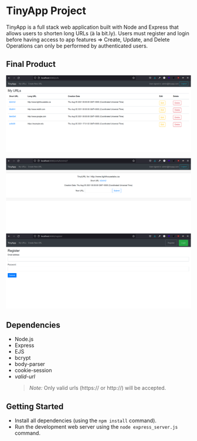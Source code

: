 # TinyApp Project

TinyApp is a full stack web application built with Node and Express that allows users to shorten long URLs (à la bit.ly).
Users must register and login before having access to app features => Create, Update, and Delete Operations can only be performed by authenticated users.

## Final Product

!["Main Page"](./docs/ta-urls-page.png)

!["shortURL page"](./docs/ta-updateurl.png)
!["Registration Page"](./docs/ta-register.png)

## Dependencies

- Node.js
- Express
- EJS
- bcrypt
- body-parser
- cookie-session
- _valid-url_
  > _Note:_ Only valid urls (https:// or http://) will be accepted.

## Getting Started

- Install all dependencies (using the `npm install` command).
- Run the development web server using the `node express_server.js` command.
